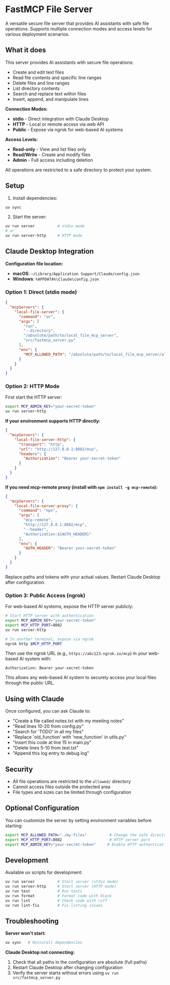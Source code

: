 # FastMCP File Server

A versatile secure file server that provides AI assistants with safe file operations. Supports multiple connection modes and access levels for various deployment scenarios.

## What it does

This server provides AI assistants with secure file operations:
- Create and edit text files
- Read file contents and specific line ranges
- Delete files and line ranges
- List directory contents
- Search and replace text within files
- Insert, append, and manipulate lines

**Connection Modes:**
- **stdio** - Direct integration with Claude Desktop
- **HTTP** - Local or remote access via web API
- **Public** - Expose via ngrok for web-based AI systems

**Access Levels:**
- **Read-only** - View and list files only
- **Read/Write** - Create and modify files
- **Admin** - Full access including deletion

All operations are restricted to a safe directory to protect your system.

## Setup

1. Install dependencies:
```bash
uv sync
```

2. Start the server:
```bash
uv run server          # stdio mode
# or
uv run server-http     # HTTP mode
```

## Claude Desktop Integration

**Configuration file location:**
- **macOS**: `~/Library/Application Support/Claude/config.json`
- **Windows**: `%APPDATA%\Claude\config.json`

### Option 1: Direct (stdio mode)

```json
{
  "mcpServers": {
    "local-file-server": {
      "command": "uv",
      "args": [
        "run",
        "--directory",
        "/absolute/path/to/local_file_mcp_server",
        "src/fastmcp_server.py"
      ],
      "env": {
        "MCP_ALLOWED_PATH": "/absolute/path/to/local_file_mcp_server/allowed"
      }
    }
  }
}
```

### Option 2: HTTP Mode

First start the HTTP server:
```bash
export MCP_ADMIN_KEY="your-secret-token"
uv run server-http
```

**If your environment supports HTTP directly:**
```json
{
  "mcpServers": {
    "local-file-server-http": {
      "transport": "http",
      "url": "http://127.0.0.1:8082/mcp",
      "headers": {
        "Authorization": "Bearer your-secret-token"
      }
    }
  }
}
```

**If you need mcp-remote proxy (install with `npm install -g mcp-remote`):**
```json
{
  "mcpServers": {
    "local-file-server-proxy": {
      "command": "npx",
      "args": [
        "mcp-remote",
        "http://127.0.0.1:8082/mcp",
        "--header",
        "Authorization:${AUTH_HEADER}"
      ],
      "env": {
        "AUTH_HEADER": "Bearer your-secret-token"
      }
    }
  }
}
```

Replace paths and tokens with your actual values. Restart Claude Desktop after configuration.

### Option 3: Public Access (ngrok)

For web-based AI systems, expose the HTTP server publicly:

```bash
# Start HTTP server with authentication
export MCP_ADMIN_KEY="your-secret-token"
export MCP_HTTP_PORT=8082
uv run server-http

# In another terminal, expose via ngrok
ngrok http $MCP_HTTP_PORT
```

Then use the ngrok URL (e.g., `https://abc123.ngrok.io/mcp`) in your web-based AI system with:
```
Authorization: Bearer your-secret-token
```

This allows any web-based AI system to securely access your local files through the public URL.

## Using with Claude

Once configured, you can ask Claude to:
- "Create a file called notes.txt with my meeting notes"
- "Read lines 10-20 from config.py"
- "Search for 'TODO' in all my files"
- "Replace 'old_function' with 'new_function' in utils.py"
- "Insert this code at line 15 in main.py"
- "Delete lines 5-10 from test.txt"
- "Append this log entry to debug.log"

## Security

- All file operations are restricted to the `allowed/` directory
- Cannot access files outside the protected area
- File types and sizes can be limited through configuration

## Optional Configuration

You can customize the server by setting environment variables before starting:

```bash
export MCP_ALLOWED_PATH="./my-files"          # Change the safe directory
export MCP_HTTP_PORT=8082                     # HTTP server port
export MCP_ADMIN_KEY="your-secret-token"     # Enable HTTP authentication
```

## Development

Available uv scripts for development:

```bash
uv run server          # Start server (stdio mode)
uv run server-http     # Start server (HTTP mode)
uv run test            # Run tests
uv run format          # Format code with black
uv run lint            # Check code with ruff
uv run lint-fix        # Fix linting issues
```

## Troubleshooting

**Server won't start:**
```bash
uv sync   # Reinstall dependencies
```

**Claude Desktop not connecting:**
1. Check that all paths in the configuration are absolute (full paths)
2. Restart Claude Desktop after changing configuration
3. Verify the server starts without errors using `uv run src/fastmcp_server.py`
